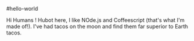 ﻿#hello-world

Hi Humans !
Hubot here, I like NOde.js and Coffeescript (that's what I'm made of!).
I've had tacos on the moon and find them far superior to Earth tacos.
